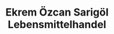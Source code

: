 ---
title: "Ekrem Özcan Sarigöl Lebensmittelhandel"
url: /wunsiedel/ekrem-oezcan-sarigoel-lebensmittelhandel/
shop: Lebensmittel
---
